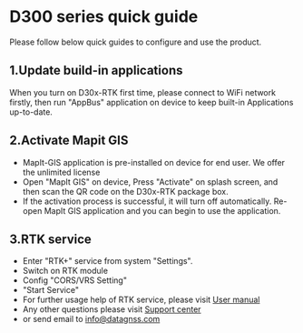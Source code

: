 # D300 series quick guide

  Please follow below quick guides to configure and use the product.


## 1.Update build-in applications
 
  When you turn on D30x-RTK first time, please connect to WiFi network firstly, 
  then run "AppBus" application on device to keep built-in Applications up-to-date. 


## 2.Activate Mapit GIS 
 
  - MapIt-GIS application is pre-installed on device for end user. We offer the unlimited license
  - Open "MapIt GIS" on device, Press "Activate" on splash screen, and then scan the QR code on the D30x-RTK package box. 
  - If the activation process is successful, it will turn off automatically. Re-open MapIt GIS application and you can begin to use the application.


## 3.RTK service
 
  - Enter "RTK+" service from system "Settings". 
  - Switch on RTK module 
  - Config "CORS/VRS Setting"
  - "Start Service" 
  - For further usage help of RTK service, please visit [User manual](d303.md)
  - Any other questions please visit [Support center](../index.md)  
  - or send email to info@datagnss.com
